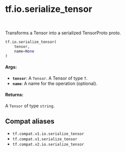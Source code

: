 <div itemscope itemtype="http://developers.google.com/ReferenceObject">
<meta itemprop="name" content="tf.io.serialize_tensor" />
<meta itemprop="path" content="Stable" />
</div>

# tf.io.serialize_tensor

<!-- Insert buttons and diff -->

<table class="tfo-notebook-buttons tfo-api" align="left">
</table>



Transforms a Tensor into a serialized TensorProto proto.

``` python
tf.io.serialize_tensor(
    tensor,
    name=None
)
```



<!-- Placeholder for "Used in" -->


#### Args:


* <b>`tensor`</b>: A `Tensor`. A Tensor of type `T`.
* <b>`name`</b>: A name for the operation (optional).


#### Returns:

A `Tensor` of type `string`.


## Compat aliases

* `tf.compat.v1.io.serialize_tensor`
* `tf.compat.v1.serialize_tensor`
* `tf.compat.v2.io.serialize_tensor`

